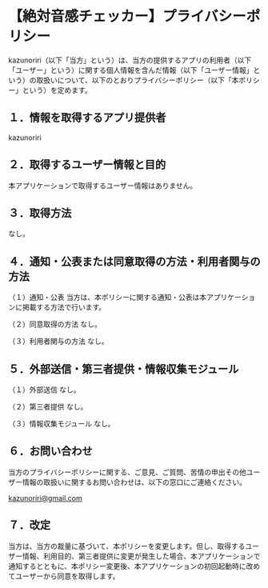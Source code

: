# 【絶対音感チェッカー】プライバシーポリシー

kazunoriri（以下「当方」という）は、当方の提供するアプリの利用者（以下「ユーザー」という）に関する個人情報を含んだ情報（以下「ユーザー情報」という）の取扱いについて、以下のとおりプライバシーポリシー（以下「本ポリシー」という）を定めます。

## １．情報を取得するアプリ提供者
kazunoriri

## ２．取得するユーザー情報と目的
本アプリケーションで取得するユーザー情報はありません。

## ３．取得方法
なし。

## ４．通知・公表または同意取得の方法・利用者関与の方法
（１）通知・公表
当方は、本ポリシーに関する通知・公表は本アプリケーションに掲載する方法で行います。

（２）同意取得の方法
なし。

（３）利用者関与の方法
なし。

## ５．外部送信・第三者提供・情報収集モジュール
（１）外部送信
なし。

（２）第三者提供
なし。

（３）情報収集モジュール
なし。

## ６．お問い合わせ
当方のプライバシーポリシーに関する、ご意見、ご質問、苦情の申出その他ユーザー情報の取扱いに関するお問い合わせは、以下の窓口にご連絡ください。

kazunoriri@gmail.com

## ７．改定
当方は、当方の裁量に基づいて、本ポリシーを変更します。但し、取得するユーザー情報、利用目的、第三者提供に変更が発生した場合、本アプリケーションで通知するとともに、本ポリシー変更後、本アプリケーションの初回起動時に改めてユーザーから同意を取得します。
